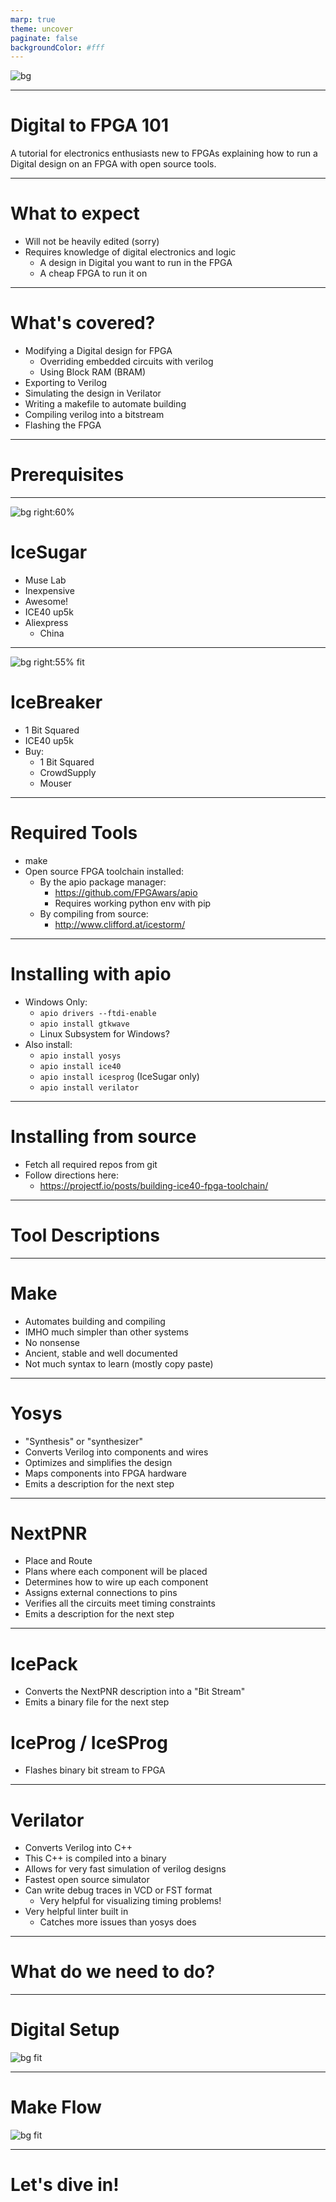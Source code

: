 ```yaml
---
marp: true
theme: uncover
paginate: false
backgroundColor: #fff
---
```

<style>
section.tophead {
  justify-content: flex-start;
  align-items: flex-end;

}
</style>

![bg](fpga101-thumbnail.png)

---

# Digital to FPGA 101

A tutorial for electronics enthusiasts new to FPGAs explaining how to run a Digital design on an FPGA with open source tools.

---

# What to expect

- Will not be heavily edited (sorry)
- Requires knowledge of digital electronics and logic
  - A design in Digital you want to run in the FPGA
  - A cheap FPGA to run it on

---

# What's covered?

- Modifying a Digital design for FPGA
  - Overriding embedded circuits with verilog
  - Using Block RAM (BRAM)
- Exporting to Verilog
- Simulating the design in Verilator
- Writing a makefile to automate building
- Compiling verilog into a bitstream
- Flashing the FPGA

---

# Prerequisites

---

![bg right:60%](https://github.com/wuxx/icesugar/raw/master/doc/iCESugar_1.jpg)

# IceSugar

- Muse Lab
- Inexpensive
- Awesome!
- ICE40 up5k
- Aliexpress
  - China

---

![bg right:55% fit](icebreaker.png)

# IceBreaker

- 1 Bit Squared
- ICE40 up5k
- Buy:
  - 1 Bit Squared
  - CrowdSupply
  - Mouser

---

# Required Tools

- make
- Open source FPGA toolchain installed:
  - By the apio package manager:
    - https://github.com/FPGAwars/apio
    - Requires working python env with pip
  - By compiling from source:
    - http://www.clifford.at/icestorm/

---

# Installing with apio

- Windows Only:
  - `apio drivers --ftdi-enable`
  - `apio install gtkwave`
  - Linux Subsystem for Windows?
- Also install:
  - `apio install yosys`
  - `apio install ice40`
  - `apio install icesprog` (IceSugar only)
  - `apio install verilator`

---

# Installing from source

- Fetch all required repos from git
- Follow directions here:
  - https://projectf.io/posts/building-ice40-fpga-toolchain/

---

# Tool Descriptions

---

# Make

- Automates building and compiling
- IMHO much simpler than other systems
- No nonsense
- Ancient, stable and well documented
- Not much syntax to learn (mostly copy paste)

---

# Yosys

- "Synthesis" or "synthesizer"
- Converts Verilog into components and wires
- Optimizes and simplifies the design
- Maps components into FPGA hardware
- Emits a description for the next step

---

# NextPNR

- Place and Route
- Plans where each component will be placed
- Determines how to wire up each component
- Assigns external connections to pins
- Verifies all the circuits meet timing constraints
- Emits a description for the next step

---

# IcePack

- Converts the NextPNR description into a "Bit Stream"
- Emits a binary file for the next step

# IceProg / IceSProg

- Flashes binary bit stream to FPGA

---

# Verilator

- Converts Verilog into C++
- This C++ is compiled into a binary
- Allows for very fast simulation of verilog designs
- Fastest open source simulator
- Can write debug traces in VCD or FST format
  - Very helpful for visualizing timing problems!
- Very helpful linter built in
  - Catches more issues than yosys does

---

# What do we need to do?

---
<!-- class: tophead -->
# Digital Setup

![bg fit](preprocessing.svg)

---

<!-- class: tophead -->
# Make Flow

![bg fit](flow.svg)

---

<!-- class:  -->

# Let's dive in!
